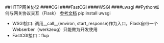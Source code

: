 ##HTTP网关协议
####CGI
####FastCGI
####WSGI
####uwsgi
##Python如何与网关协议交互（Flask）
[参考文档](http://uwsgi-docs.readthedocs.io/en/latest/index.html)
pip install uwsgi
- WSGI接口: 调用__call__(environ, start_response)作为入口，Flask自带一个Webserber（werkzeug）只能做为开发使用
- FastCGI接口：flup